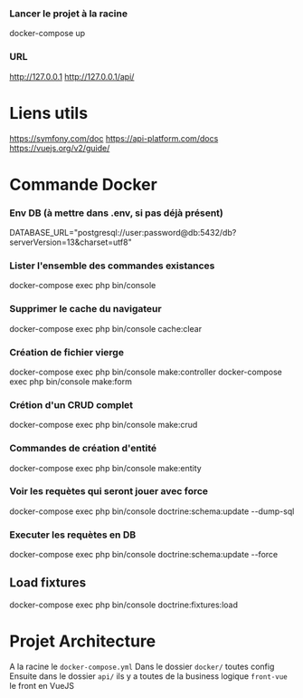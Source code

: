 ### Lancer le projet à la racine

docker-compose up

### URL

http://127.0.0.1
http://127.0.0.1/api/

# Liens utils

https://symfony.com/doc
https://api-platform.com/docs
https://vuejs.org/v2/guide/

# Commande Docker

### Env DB (à mettre dans .env, si pas déjà présent)

DATABASE_URL="postgresql://user:password@db:5432/db?serverVersion=13&charset=utf8"

### Lister l'ensemble des commandes existances

docker-compose exec php bin/console

### Supprimer le cache du navigateur

docker-compose exec php bin/console cache:clear

### Création de fichier vierge

docker-compose exec php bin/console make:controller
docker-compose exec php bin/console make:form

### Crétion d'un CRUD complet

docker-compose exec php bin/console make:crud

### Commandes de création d'entité

docker-compose exec php bin/console make:entity

### Voir les requètes qui seront jouer avec force

docker-compose exec php bin/console doctrine:schema:update --dump-sql

### Executer les requètes en DB

docker-compose exec php bin/console doctrine:schema:update --force

## Load fixtures

docker-compose exec php bin/console doctrine:fixtures:load

# Projet Architecture

A la racine le `docker-compose.yml`
Dans le dossier `docker/` toutes config
Ensuite dans le dossier `api/` ils y a toutes de la business logique
`front-vue` le front en VueJS
